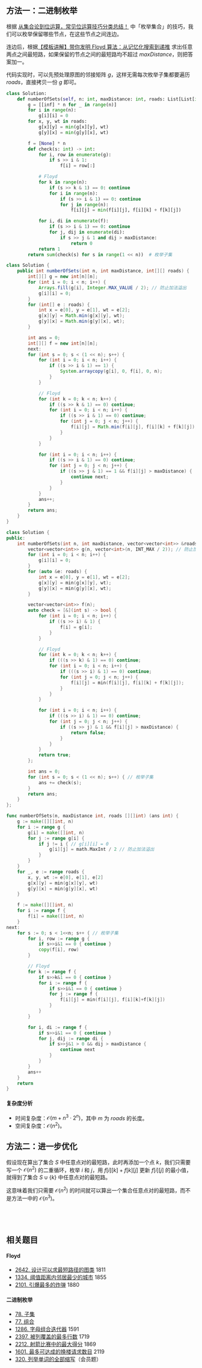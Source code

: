 ## 方法一：二进制枚举

根据 [从集合论到位运算，常见位运算技巧分类总结！](https://leetcode.cn/circle/discuss/CaOJ45/) 中「枚举集合」的技巧，我们可以枚举保留哪些节点，在这些节点之间连边。

连边后，根据[【模板讲解】带你发明 Floyd 算法：从记忆化搜索到递推](https://leetcode.cn/problems/find-the-city-with-the-smallest-number-of-neighbors-at-a-threshold-distance/solution/dai-ni-fa-ming-floyd-suan-fa-cong-ji-yi-m8s51/) 求出任意两点之间最短路，如果保留的节点之间的最短路均不超过 $\textit{maxDistance}$，则把答案加一。

代码实现时，可以先预处理原图的邻接矩阵 $g$，这样无需每次枚举子集都要遍历 $\textit{roads}$，直接拷贝一份 $g$ 即可。

```py [sol-Python3]
class Solution:
    def numberOfSets(self, n: int, maxDistance: int, roads: List[List[int]]) -> int:
        g = [[inf] * n for _ in range(n)]
        for i in range(n):
            g[i][i] = 0
        for x, y, wt in roads:
            g[x][y] = min(g[x][y], wt)
            g[y][x] = min(g[y][x], wt)

        f = [None] * n
        def check(s: int) -> int:
            for i, row in enumerate(g):
                if s >> i & 1:
                    f[i] = row[:]

            # Floyd
            for k in range(n):
                if (s >> k & 1) == 0: continue
                for i in range(n):
                    if (s >> i & 1) == 0: continue
                    for j in range(n):
                        f[i][j] = min(f[i][j], f[i][k] + f[k][j])

            for i, di in enumerate(f):
                if (s >> i & 1) == 0: continue
                for j, dij in enumerate(di):
                    if s >> j & 1 and dij > maxDistance:
                        return 0
            return 1
        return sum(check(s) for s in range(1 << n))  # 枚举子集
```

```java [sol-Java]
class Solution {
    public int numberOfSets(int n, int maxDistance, int[][] roads) {
        int[][] g = new int[n][n];
        for (int i = 0; i < n; i++) {
            Arrays.fill(g[i], Integer.MAX_VALUE / 2); // 防止加法溢出
            g[i][i] = 0;
        }
        for (int[] e : roads) {
            int x = e[0], y = e[1], wt = e[2];
            g[x][y] = Math.min(g[x][y], wt);
            g[y][x] = Math.min(g[y][x], wt);
        }

        int ans = 0;
        int[][] f = new int[n][n];
        next:
        for (int s = 0; s < (1 << n); s++) {
            for (int i = 0; i < n; i++) {
                if ((s >> i & 1) == 1) {
                    System.arraycopy(g[i], 0, f[i], 0, n);
                }
            }

            // Floyd
            for (int k = 0; k < n; k++) {
                if ((s >> k & 1) == 0) continue;
                for (int i = 0; i < n; i++) {
                    if ((s >> i & 1) == 0) continue;
                    for (int j = 0; j < n; j++) {
                        f[i][j] = Math.min(f[i][j], f[i][k] + f[k][j]);
                    }
                }
            }

            for (int i = 0; i < n; i++) {
                if ((s >> i & 1) == 0) continue;
                for (int j = 0; j < n; j++) {
                    if ((s >> j & 1) == 1 && f[i][j] > maxDistance) {
                        continue next;
                    }
                }
            }
            ans++;
        }
        return ans;
    }
}
```

```cpp [sol-C++]
class Solution {
public:
    int numberOfSets(int n, int maxDistance, vector<vector<int>> &roads) {
        vector<vector<int>> g(n, vector<int>(n, INT_MAX / 2)); // 防止加法溢出
        for (int i = 0; i < n; i++) {
            g[i][i] = 0;
        }
        for (auto &e: roads) {
            int x = e[0], y = e[1], wt = e[2];
            g[x][y] = min(g[x][y], wt);
            g[y][x] = min(g[y][x], wt);
        }

        vector<vector<int>> f(n);
        auto check = [&](int s) -> bool {
            for (int i = 0; i < n; i++) {
                if ((s >> i) & 1) {
                    f[i] = g[i];
                }
            }

            // Floyd
            for (int k = 0; k < n; k++) {
                if (((s >> k) & 1) == 0) continue;
                for (int i = 0; i < n; i++) {
                    if (((s >> i) & 1) == 0) continue;
                    for (int j = 0; j < n; j++) {
                        f[i][j] = min(f[i][j], f[i][k] + f[k][j]);
                    }
                }
            }

            for (int i = 0; i < n; i++) {
                if (((s >> i) & 1) == 0) continue;
                for (int j = 0; j < n; j++) {
                    if ((s >> j) & 1 && f[i][j] > maxDistance) {
                        return false;
                    }
                }
            }
            return true;
        };

        int ans = 0;
        for (int s = 0; s < (1 << n); s++) { // 枚举子集
            ans += check(s);
        }
        return ans;
    }
};
```

```go [sol-Go]
func numberOfSets(n, maxDistance int, roads [][]int) (ans int) {
	g := make([][]int, n)
	for i := range g {
		g[i] = make([]int, n)
		for j := range g[i] {
			if j != i { // g[i][i] = 0
				g[i][j] = math.MaxInt / 2 // 防止加法溢出
			}
		}
	}
	for _, e := range roads {
		x, y, wt := e[0], e[1], e[2]
		g[x][y] = min(g[x][y], wt)
		g[y][x] = min(g[y][x], wt)
	}

	f := make([][]int, n)
	for i := range f {
		f[i] = make([]int, n)
	}
next:
	for s := 0; s < 1<<n; s++ { // 枚举子集
		for i, row := range g {
			if s>>i&1 == 0 { continue }
			copy(f[i], row)
		}

		// Floyd
		for k := range f {
			if s>>k&1 == 0 { continue }
			for i := range f {
				if s>>i&1 == 0 { continue }
				for j := range f {
					f[i][j] = min(f[i][j], f[i][k]+f[k][j])
				}
			}
		}

		for i, di := range f {
			if s>>i&1 == 0 { continue }
			for j, dij := range di {
				if s>>j&1 > 0 && dij > maxDistance {
					continue next
				}
			}
		}
		ans++
	}
	return
}
```

#### 复杂度分析

- 时间复杂度：$\mathcal{O}(m + n^3\cdot 2^n)$，其中 $m$ 为 $\textit{roads}$ 的长度。
- 空间复杂度：$\mathcal{O}(n^2)$。

## 方法二：进一步优化

假设现在算出了集合 $S$ 中任意点对的最短路，此时再添加一个点 $k$，我们只需要写一个 $\mathcal{O}(n^2)$ 的二重循环，枚举 $i$ 和 $j$，用 $f[i][k] + f[k][j]$ 更新 $f[i][j]$ 的最小值，就得到了集合 $S\cup \{k\}$ 中任意点对的最短路。

这意味着我们只需要 $\mathcal{O}(n^2)$ 的时间就可以算出一个集合任意点对的最短路，而不是方法一中的 $\mathcal{O}(n^3)$。



```py [sol-Python3]

```

```java [sol-Java]

```

```cpp [sol-C++]

```

```go [sol-Go]

```

## 相关题目

#### Floyd

- [2642. 设计可以求最短路径的图类](https://leetcode.cn/problems/design-graph-with-shortest-path-calculator/) 1811
- [1334. 阈值距离内邻居最少的城市](https://leetcode.cn/problems/find-the-city-with-the-smallest-number-of-neighbors-at-a-threshold-distance/) 1855
- [2101. 引爆最多的炸弹](https://leetcode.cn/problems/detonate-the-maximum-bombs/) 1880

#### 二进制枚举

- [78. 子集](https://leetcode.cn/problems/subsets/)
- [77. 组合](https://leetcode.cn/problems/combinations/)
- [1286. 字母组合迭代器](https://leetcode.cn/problems/iterator-for-combination/) 1591
- [2397. 被列覆盖的最多行数](https://leetcode.cn/problems/maximum-rows-covered-by-columns/) 1719
- [2212. 射箭比赛中的最大得分](https://leetcode.cn/problems/maximum-points-in-an-archery-competition/) 1869
- [1601. 最多可达成的换楼请求数目](https://leetcode.cn/problems/maximum-number-of-achievable-transfer-requests/) 2119
- [320. 列举单词的全部缩写](https://leetcode.cn/problems/generalized-abbreviation/)（会员题）
